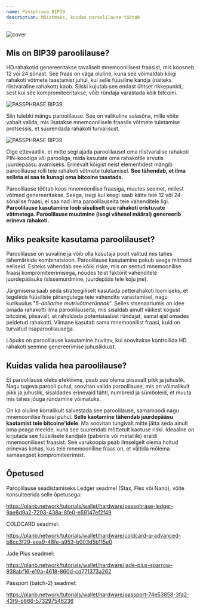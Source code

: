 ```yaml
---
name: Passphrase BIP39
description: Mõistmaks, kuidas paroolilause töötab
---
```

![cover](assets/cover.webp)

## Mis on BIP39 paroolilause?

HD rahakotid genereeritakse tavaliselt mnemoonilisest fraasist, mis koosneb 12 või 24 sõnast. See fraas on väga oluline, kuna see võimaldab kõigi rahakoti võtmete taastamist juhul, kui selle füüsiline kandja (näiteks riistvaraline rahakott) kaob. Siiski kujutab see endast ühtset rikkepunkti, sest kui see kompromiteeritakse, võib ründaja varastada kõik bitcoini.

![PASSPHRASE BIP39](assets/notext/01.webp)

Siin tulebki mängu paroolilause. See on valikuline salasõna, mille võite vabalt valida, mis lisatakse mnemoonilisele fraasile võtmete tuletamise protsessis, et suurendada rahakoti turvalisust.

![PASSPHRASE BIP39](assets/notext/02.webp)

Olge ettevaatlik, et mitte segi ajada paroolilauset oma riistvaralise rahakoti PIN-koodiga või parooliga, mida kasutate oma rahakotile arvutis juurdepääsu avamiseks. Erinevalt kõigist neist elementidest mängib paroolilause rolli teie rahakoti võtmete tuletamisel. **See tähendab, et ilma selleta ei saa te kunagi oma bitcoine taastada.**

Paroolilause töötab koos mnemoonilise fraasiga, muutes seemet, millest võtmed genereeritakse. Seega, isegi kui keegi saab kätte teie 12 või 24-sõnalise fraasi, ei saa nad ilma paroolilauseita teie vahenditele ligi. **Paroolilause kasutamine loob sisuliselt uue rahakoti eristuvate võtmetega. Paroolilause muutmine (isegi vähesel määral) genereerib erineva rahakoti.**

## Miks peaksite kasutama paroolilauset?

Paroolilause on suvaline ja võib olla kasutaja poolt valitud mis tahes tähemärkide kombinatsioon. Paroolilause kasutamine pakub seega mitmeid eeliseid. Esiteks vähendab see kõiki riske, mis on seotud mnemoonilise fraasi kompromiteerimisega, nõudes teist faktorit vahenditele juurdepääsuks (sissemurdmine, juurdepääs teie koju jne).

Järgmisena saab seda strateegiliselt kasutada petterahakoti loomiseks, et tegeleda füüsiliste piirangutega teie vahendite varastamisel, nagu kurikuulus "*5-dollarine mutrivõtmerünnak*". Selles stsenaariumis on idee omada rahakotti ilma paroolilauseita, mis sisaldab ainult väikest kogust bitcoine, piisavalt, et rahuldada potentsiaalset ründajat, samal ajal omades peidetud rahakotti. Viimane kasutab sama mnemoonilist fraasi, kuid on turvatud lisaparoolilausega.

Lõpuks on paroolilause kasutamine huvitav, kui soovitakse kontrollida HD rahakoti seemne genereerimise juhuslikkust.

## Kuidas valida hea paroolilause?
Et paroolilause oleks efektiivne, peab see olema piisavalt pikk ja juhuslik. Nagu tugeva parooli puhul, soovitan valida paroolilause, mis on võimalikult pikk ja juhuslik, sisaldades erinevaid tähti, numbreid ja sümboleid, et muuta mis tahes jõuga ründamine võimatuks.

On ka oluline korralikult salvestada see paroolilause, samamoodi nagu mnemoonilise fraasi puhul. **Selle kaotamine tähendab juurdepääsu kaotamist teie bitcoine'idele**. Ma soovitan tungivalt mitte jätta seda ainult oma peaga meelde, kuna see suurendab mõttetult kaotuse riski. Ideaalne on kirjutada see füüsilisele kandjale (paberile või metallile) eraldi mnemoonilisest fraasist. See varukoopia peab ilmselgelt olema hoitud erinevas kohas, kus teie mnemooniline fraas on, et vältida mõlema samaaegset kompromiteerimist.

## Õpetused

Paroolilause seadistamiseks Ledger seadmel (Stax, Flex või Nano), võite konsulteerida selle õpetusega:

https://planb.network/tutorials/wallet/hardware/passphrase-ledger-9ae6d9a2-7293-438a-8fe0-e59147ef2f49

COLDCARD seadmel:

https://planb.network/tutorials/wallet/hardware/coldcard-q-advanced-b8cc3f29-eea9-48fe-a953-b003d5b115e0

Jade Plus seadmel:

https://planb.network/tutorials/wallet/hardware/jade-plus-sparrow-938abf16-e10a-4618-860d-cd771373a262

Passport (batch-2) seadmel:

https://planb.network/tutorials/wallet/hardware/passport-74e53858-3fa2-43f9-b866-573297546236

